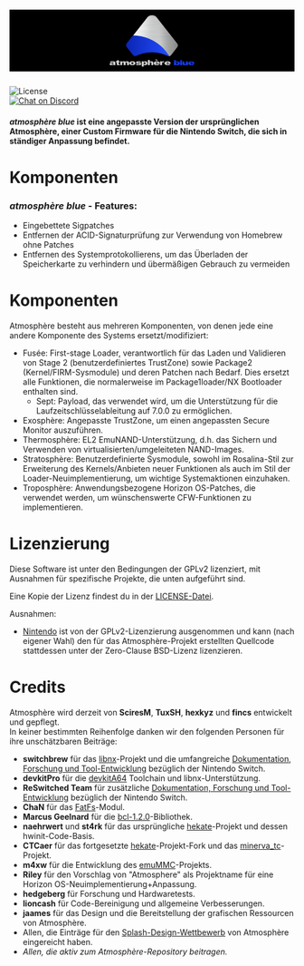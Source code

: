![Banner](img/banner.png?raw=true)
=====

![License](https://img.shields.io/badge/License-GPLv2-blue.svg)  
[![Chat on Discord](https://img.shields.io/badge/Discord-5865f2?logo=discord&logoColor=white)](https://discordapp.com/invite/ZdqEhed)

#### *atmosphère blue* ist eine angepasste Version der ursprünglichen Atmosphère, einer Custom Firmware für die Nintendo Switch, die sich in ständiger Anpassung befindet.

Komponenten
=====

### *atmosphère blue* - Features:

* Eingebettete Sigpatches
* Entfernen der ACID-Signaturprüfung zur Verwendung von Homebrew ohne Patches
* Entfernen des Systemprotokollierens, um das Überladen der Speicherkarte zu verhindern und übermäßigen Gebrauch zu vermeiden

Komponenten
=====

Atmosphère besteht aus mehreren Komponenten, von denen jede eine andere Komponente des Systems ersetzt/modifiziert:

* Fusée: First-stage Loader, verantwortlich für das Laden und Validieren von Stage 2 (benutzerdefiniertes TrustZone) sowie Package2 (Kernel/FIRM-Sysmodule) und deren Patchen nach Bedarf. Dies ersetzt alle Funktionen, die normalerweise im Package1loader/NX Bootloader enthalten sind.
    * Sept: Payload, das verwendet wird, um die Unterstützung für die Laufzeitschlüsselableitung auf 7.0.0 zu ermöglichen.
* Exosphère: Angepasste TrustZone, um einen angepassten Secure Monitor auszuführen.
* Thermosphère: EL2 EmuNAND-Unterstützung, d.h. das Sichern und Verwenden von virtualisierten/umgeleiteten NAND-Images.
* Stratosphère: Benutzerdefinierte Sysmodule, sowohl im Rosalina-Stil zur Erweiterung des Kernels/Anbieten neuer Funktionen als auch im Stil der Loader-Neuimplementierung, um wichtige Systemaktionen einzuhaken.
* Troposphère: Anwendungsbezogene Horizon OS-Patches, die verwendet werden, um wünschenswerte CFW-Funktionen zu implementieren.

Lizenzierung
=====

Diese Software ist unter den Bedingungen der GPLv2 lizenziert, mit Ausnahmen für spezifische Projekte, die unten aufgeführt sind.

Eine Kopie der Lizenz findest du in der [LICENSE-Datei](LICENSE).

Ausnahmen:

* [Nintendo](https://github.com/Nintendo) ist von der GPLv2-Lizenzierung ausgenommen und kann (nach eigener Wahl) den für das Atmosphère-Projekt erstellten Quellcode stattdessen unter der Zero-Clause BSD-Lizenz lizenzieren.

Credits
=====

Atmosphère wird derzeit von __SciresM__, __TuxSH__, __hexkyz__ und __fincs__ entwickelt und gepflegt.<br>
In keiner bestimmten Reihenfolge danken wir den folgenden Personen für ihre unschätzbaren Beiträge:

* __switchbrew__ für das [libnx](https://github.com/switchbrew/libnx)-Projekt und die umfangreiche [Dokumentation, Forschung und Tool-Entwicklung](http://switchbrew.org) bezüglich der Nintendo Switch.
* __devkitPro__ für die [devkitA64](https://devkitpro.org/) Toolchain und libnx-Unterstützung.
* __ReSwitched Team__ für zusätzliche [Dokumentation, Forschung und Tool-Entwicklung](https://reswitched.github.io/) bezüglich der Nintendo Switch.
* __ChaN__ für das [FatFs](http://elm-chan.org/fsw/ff/00index_e.html)-Modul.
* __Marcus Geelnard__ für die [bcl-1.2.0](https://sourceforge.net/projects/bcl/files/bcl/bcl-1.2.0)-Bibliothek.
* __naehrwert__ und __st4rk__ für das ursprüngliche [hekate](https://github.com/nwert/hekate)-Projekt und dessen hwinit-Code-Basis.
* __CTCaer__ für das fortgesetzte [hekate](https://github.com/CTCaer/hekate)-Projekt-Fork und das [minerva_tc](https://github.com/CTCaer/minerva_tc)-Projekt.
* __m4xw__ für die Entwicklung des [emuMMC](https://github.com/m4xw/emummc)-Projekts.
* __Riley__ für den Vorschlag von "Atmosphere" als Projektname für eine Horizon OS-Neuimplementierung+Anpassung.
* __hedgeberg__ für Forschung und Hardwaretests.
* __lioncash__ für Code-Bereinigung und allgemeine Verbesserungen.
* __jaames__ für das Design und die Bereitstellung der grafischen Ressourcen von Atmosphère.
* Allen, die Einträge für den [Splash-Design-Wettbewerb](https://github.com/Atmosphere-NX/Atmosphere-splashes) von Atmosphère eingereicht haben.
* _Allen, die aktiv zum Atmosphère-Repository beitragen._
